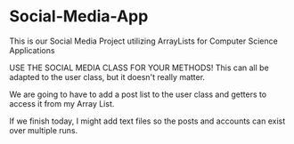 # Social-Media-App
This is our Social Media Project utilizing ArrayLists for Computer Science Applications

USE THE SOCIAL MEDIA CLASS FOR YOUR METHODS! This can all be adapted to the user class, but it doesn't really matter. 

We are going to have to add a post list to the user class and getters to access it from my Array List.

If we finish today, I might add text files so the posts and accounts can exist over multiple runs.
